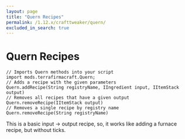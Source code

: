 ```yaml
---
layout: page
title: "Quern Recipes"
permalink: /1.12.x/crafttweaker/quern/
excluded_in_search: true
---
```


# Quern Recipes

```zenscript
// Imports Quern methods into your script
import mods.terrafirmacraft.Quern;
// Adds a recipe with the given parameters
Quern.addRecipe(String registryName, IIngredient input, IItemStack output)
// Removes all recipes that have a given output
Quern.removeRecipe(IItemStack output)
// Removes a single recipe by registry name
Quern.removeRecipe(String registryName)
```

This is a basic input -> output recipe, so, it works like adding a furnace recipe, but without ticks.
